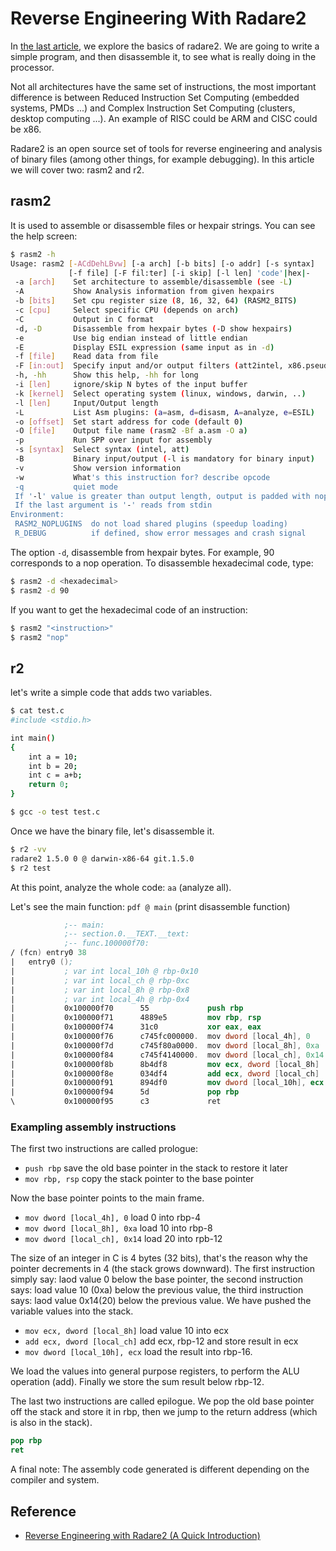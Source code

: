 
# Reverse Engineering With Radare2

In [the last article](introduction_to_radare2.md), we explore the basics of radare2. We are going to write a simple program, and then disassemble it, to see what is really doing in the processor.

Not all architectures have the same set of instructions, the most important difference is between Reduced Instruction Set Computing (embedded systems, PMDs ...) and Complex Instruction Set Computing (clusters, desktop computing ...). An example of RISC could be ARM and CISC could be x86.

Radare2 is an open source set of tools for reverse engineering and analysis of binary files (among other things, for example debugging). In this article we will cover two: rasm2 and r2.

## rasm2

It is used to assemble or disassemble files or hexpair strings. You can see the help screen:
```sh
$ rasm2 -h
Usage: rasm2 [-ACdDehLBvw] [-a arch] [-b bits] [-o addr] [-s syntax]
             [-f file] [-F fil:ter] [-i skip] [-l len] 'code'|hex|-
 -a [arch]    Set architecture to assemble/disassemble (see -L)
 -A           Show Analysis information from given hexpairs
 -b [bits]    Set cpu register size (8, 16, 32, 64) (RASM2_BITS)
 -c [cpu]     Select specific CPU (depends on arch)
 -C           Output in C format
 -d, -D       Disassemble from hexpair bytes (-D show hexpairs)
 -e           Use big endian instead of little endian
 -E           Display ESIL expression (same input as in -d)
 -f [file]    Read data from file
 -F [in:out]  Specify input and/or output filters (att2intel, x86.pseudo, ...)
 -h, -hh      Show this help, -hh for long
 -i [len]     ignore/skip N bytes of the input buffer
 -k [kernel]  Select operating system (linux, windows, darwin, ..)
 -l [len]     Input/Output length
 -L           List Asm plugins: (a=asm, d=disasm, A=analyze, e=ESIL)
 -o [offset]  Set start address for code (default 0)
 -O [file]    Output file name (rasm2 -Bf a.asm -O a)
 -p           Run SPP over input for assembly
 -s [syntax]  Select syntax (intel, att)
 -B           Binary input/output (-l is mandatory for binary input)
 -v           Show version information
 -w           What's this instruction for? describe opcode
 -q           quiet mode
 If '-l' value is greater than output length, output is padded with nops
 If the last argument is '-' reads from stdin
Environment:
 RASM2_NOPLUGINS  do not load shared plugins (speedup loading)
 R_DEBUG          if defined, show error messages and crash signal
```

The option `-d`, disassemble from hexpair bytes. For example, 90 corresponds to a nop operation. To disassemble hexadecimal code, type:
```sh
$ rasm2 -d <hexadecimal>
$ rasm2 -d 90
```

If you want to get the hexadecimal code of an instruction:
```sh
$ rasm2 "<instruction>"
$ rasm2 "nop"
```

## r2

let's write a simple code that adds two variables.
```sh
$ cat test.c
#include <stdio.h>

int main()
{
	int a = 10;
	int b = 20;
	int c = a+b;
	return 0;
}

$ gcc -o test test.c
```

Once we have the binary file, let's disassemble it.
```sh
$ r2 -vv
radare2 1.5.0 0 @ darwin-x86-64 git.1.5.0
$ r2 test
```

At this point, analyze the whole code: `aa` (analyze all).

Let's see the main function: `pdf @ main` (print disassemble function)
```nasm
            ;-- main:
            ;-- section.0.__TEXT.__text:
            ;-- func.100000f70:
/ (fcn) entry0 38
|   entry0 ();
|           ; var int local_10h @ rbp-0x10
|           ; var int local_ch @ rbp-0xc
|           ; var int local_8h @ rbp-0x8
|           ; var int local_4h @ rbp-0x4
|           0x100000f70      55             push rbp                   ; section 0 va=0x100000f70 pa=0x00000f70 sz=38 vsz=38 rwx=m-r-x 0.__TEXT.__text
|           0x100000f71      4889e5         mov rbp, rsp
|           0x100000f74      31c0           xor eax, eax
|           0x100000f76      c745fc000000.  mov dword [local_4h], 0
|           0x100000f7d      c745f80a0000.  mov dword [local_8h], 0xa
|           0x100000f84      c745f4140000.  mov dword [local_ch], 0x14
|           0x100000f8b      8b4df8         mov ecx, dword [local_8h]
|           0x100000f8e      034df4         add ecx, dword [local_ch]
|           0x100000f91      894df0         mov dword [local_10h], ecx
|           0x100000f94      5d             pop rbp
\           0x100000f95      c3             ret
```

### Exampling assembly instructions

The first two instructions are called prologue:

- `push rbp`     save the old base pointer in the stack to restore it later
- `mov rbp, rsp` copy the stack pointer to the base pointer

Now the base pointer points to the main frame.

- `mov dword [local_4h], 0`     load 0 into rbp-4
- `mov dword [local_8h], 0xa`   load 10 into rbp-8
- `mov dword [local_ch], 0x14`  load 20 into rpb-12

The size of an integer in C is 4 bytes (32 bits), that's the reason why the pointer decrements in 4 (the stack grows downward). The first instruction simply say: laod value 0 below the base pointer, the second instruction says: load value 10 (0xa) below the previous value, the third instruction says: laod value 0x14(20) below the previous value. We have pushed the variable values into the stack.

- `mov ecx, dword [local_8h]`   load value 10 into ecx
- `add ecx, dword [local_ch]`   add ecx, rbp-12 and store result in ecx
- `mov dword [local_10h], ecx`  load the result into rbp-16.

We load the values into general purpose registers, to perform the ALU operation (add). Finally we store the sum result below rbp-12.

The last two instructions are called epilogue. We pop the old base pointer off the stack and store it in rbp, then we jump to the return address (which is also in the stack).
```nasm
pop rbp
ret
```

A final note: The assembly code generated is different depending on the compiler and system.

## Reference

- [Reverse Engineering with Radare2 (A Quick Introduction)](https://null-byte.wonderhowto.com/how-to/reverse-engineering-with-radare2-a-quick-introduction-0165996/)

